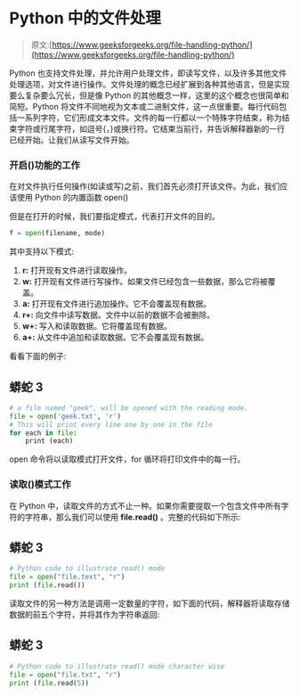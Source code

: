 # Python 中的文件处理

> 原文:[https://www.geeksforgeeks.org/file-handling-python/](https://www.geeksforgeeks.org/file-handling-python/)

Python 也支持文件处理，并允许用户处理文件，即读写文件，以及许多其他文件处理选项，对文件进行操作。文件处理的概念已经扩展到各种其他语言，但是实现要么复杂要么冗长，但是像 Python 的其他概念一样，这里的这个概念也很简单和简短。Python 将文件不同地视为文本或二进制文件，这一点很重要。每行代码包括一系列字符，它们形成文本文件。文件的每一行都以一个特殊字符结束，称为结束字符或行尾字符，如逗号{，}或换行符。它结束当前行，并告诉解释器新的一行已经开始。让我们从读写文件开始。

### **开启()功能的工作**

在对文件执行任何操作(如读或写)之前，我们首先必须打开该文件。为此，我们应该使用 Python 的内置函数 open()

但是在打开的时候，我们要指定模式，代表打开文件的目的。

```py
f = open(filename, mode)
```

其中支持以下模式:

1.  **r:** 打开现有文件进行读取操作。
2.  **w:** 打开现有文件进行写操作。如果文件已经包含一些数据，那么它将被覆盖。
3.  **a:** 打开现有文件进行追加操作。它不会覆盖现有数据。
4.  **r+:** 向文件中读写数据。文件中以前的数据不会被删除。
5.  **w+:** 写入和读取数据。它将覆盖现有数据。
6.  **a+:** 从文件中追加和读取数据。它不会覆盖现有数据。

看看下面的例子:

## 蟒蛇 3

```py
# a file named "geek", will be opened with the reading mode.
file = open('geek.txt', 'r')
# This will print every line one by one in the file
for each in file:
    print (each)
```

open 命令将以读取模式打开文件，for 循环将打印文件中的每一行。

### **读取()模式工作**

在 Python 中，读取文件的方式不止一种。如果你需要提取一个包含文件中所有字符的字符串，那么我们可以使用 **file.read()** 。完整的代码如下所示:

## 蟒蛇 3

```py
# Python code to illustrate read() mode
file = open("file.text", "r")
print (file.read())
```

读取文件的另一种方法是调用一定数量的字符，如下面的代码，解释器将读取存储数据的前五个字符，并将其作为字符串返回:

## 蟒蛇 3

```py
# Python code to illustrate read() mode character wise
file = open("file.txt", "r")
print (file.read(5))
```